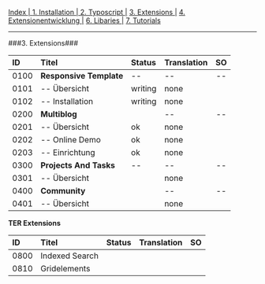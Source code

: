 [Index   | ](README.md)  [1. Installation   | ](1-installation.md)  [2. Typoscript   |](2-typoscript.md)   [3. Extensions  |](3-extensions.md)  [4. Extensionentwicklung  |](4-extensionentwicklung.md)  [6. Libaries  |](6-libaries.md)  [7. Tutorials](7-tutorials.md) 
***

###3. Extensions###

| ID   | Titel                   | Status       | Translation | SO   |
| :--- | :---------------------- | :----------- | :---------- | :--: |
| 0100 | **Responsive Template** | --           | --          | --   |
| 0101 | -- Übersicht            | writing      | none        |      |
| 0102 | -- Installation         | writing      | none        |      |
| 0200 | **Multiblog**           |              | --          | --   |
| 0201 | -- Übersicht            | ok           | none        |      |
| 0202 | -- Online Demo          | ok           | none        |      | 
| 0203 | -- Einrichtung          | ok           | none        |      |
| 0300 | **Projects And Tasks**  | --           | --          | --   |
| 0301 | -- Übersicht            |              | none        |      |
| 0400 | **Community**           |              | --          | --   |
| 0401 | -- Übersicht            |              | none        |      |


**TER Extensions**

| ID   | Titel                   | Status       | Translation | SO   |
| :--- | :---------------------- | :----------- | :---------- | :--: |
| 0800 | Indexed Search          |              |             |      |
| 0810 | Gridelements            |              |             |      |
